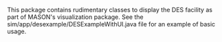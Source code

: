This package contains rudimentary classes to display the DES facility as 
part of MASON's visualization package.  See the 
sim/app/desexample/DESExampleWithUI.java file for an example of basic usage.

